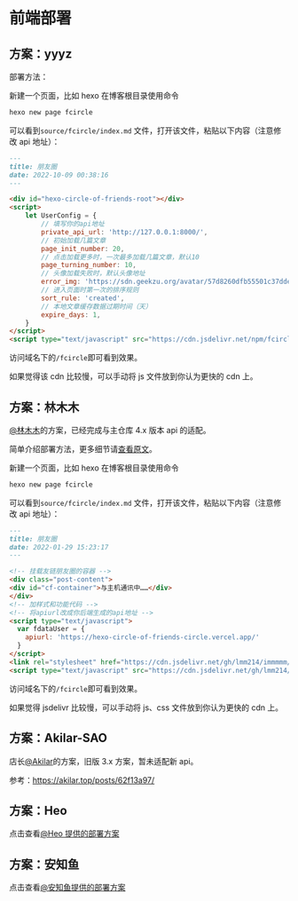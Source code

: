 # 前端部署

## 方案：yyyz

部署方法：

新建一个页面，比如 hexo 在博客根目录使用命令

```bash
hexo new page fcircle
```

可以看到`source/fcircle/index.md` 文件，打开该文件，粘贴以下内容（注意修改 api 地址）：

```markdown
---
title: 朋友圈
date: 2022-10-09 00:38:16
---

<div id="hexo-circle-of-friends-root"></div>
<script>
    let UserConfig = {
        // 填写你的api地址
        private_api_url: 'http://127.0.0.1:8000/',
        // 初始加载几篇文章
        page_init_number: 20,
        // 点击加载更多时，一次最多加载几篇文章，默认10
        page_turning_number: 10,
        // 头像加载失败时，默认头像地址
        error_img: 'https://sdn.geekzu.org/avatar/57d8260dfb55501c37dde588e7c3852c',
        // 进入页面时第一次的排序规则
        sort_rule: 'created',
        // 本地文章缓存数据过期时间（天）
        expire_days: 1, 
    }
</script>
<script type="text/javascript" src="https://cdn.jsdelivr.net/npm/fcircle-theme-yyyz@1.1.1/dist/fcircle.min.js"></script>
```

访问域名下的`/fcircle`即可看到效果。

如果觉得该 cdn 比较慢，可以手动将 js 文件放到你认为更快的 cdn 上。

## 方案：林木木

[@林木木](https://immmmm.com/)的方案，已经完成与主仓库 4.x 版本 api 的适配。

简单介绍部署方法，更多细节请[查看原文](https://immmmm.com/hi-friends-circle/)。

新建一个页面，比如 hexo 在博客根目录使用命令

```bash
hexo new page fcircle
```

可以看到`source/fcircle/index.md` 文件，打开该文件，粘贴以下内容（注意修改 api 地址）：

```markdown
---
title: 朋友圈
date: 2022-01-29 15:23:17
---

<!-- 挂载友链朋友圈的容器 -->
<div class="post-content">
<div id="cf-container">与主机通讯中……</div>
</div>
<!-- 加样式和功能代码 -->
<!-- 将apiurl改成你后端生成的api地址 -->
<script type="text/javascript">
  var fdataUser = {
    apiurl: 'https://hexo-circle-of-friends-circle.vercel.app/'
  }
</script>
<link rel="stylesheet" href="https://cdn.jsdelivr.net/gh/lmm214/immmmm/themes/hello-friend/static/fcircle-beta.css">
<script type="text/javascript" src="https://cdn.jsdelivr.net/gh/lmm214/immmmm/themes/hello-friend/static/fcircle-beta.js"></script>
```

访问域名下的`/fcircle`即可看到效果。

如果觉得 jsdelivr 比较慢，可以手动将 js、css 文件放到你认为更快的 cdn 上。

## 方案：Akilar-SAO

店长[@Akilar](https://akilar.top/posts/62f13a97/)的方案，旧版 3.x 方案，暂未适配新 api。

参考：https://akilar.top/posts/62f13a97/

## 方案：Heo

点击查看[@Heo 提供的部署方案](https://blog.zhheo.com/p/4e18a507.html)

## 方案：安知鱼

点击查看[@安知鱼提供的部署方案](https://anzhiy.cn/posts/3753.html)
